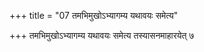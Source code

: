 +++
title = "07 तमभिमुखोऽभ्यागम्य यथावयः समेत्य"

+++
तमभिमुखोऽभ्यागम्य यथावयः समेत्य तस्यासनमाहारयेत् ७